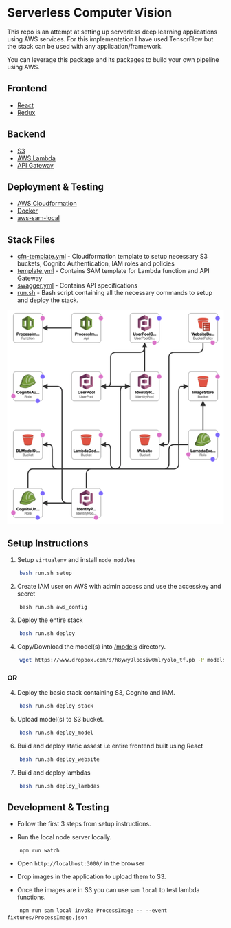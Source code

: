 # Serverless Computer Vision

This repo is an attempt at setting up serverless deep learning applications using AWS services. For this implementation I have used TensorFlow but the stack can be used with any application/framework.

You can leverage this package and its packages to build your own pipeline using AWS.

## Frontend

* [React](https://reactjs.org/)
* [Redux](https://redux.js.org/)

## Backend

* [S3](https://aws.amazon.com/s3/)
* [AWS Lambda](https://aws.amazon.com/lambda/)
* [API Gateway](https://aws.amazon.com/api-gateway/)

## Deployment & Testing

* [AWS Cloudformation](https://aws.amazon.com/cloudformation/)
* [Docker](https://www.docker.com/)
* [aws-sam-local](https://github.com/awslabs/aws-sam-local)


## Stack Files

* [cfn-template.yml](/cfn-template.yml) - Cloudformation template to setup necessary S3 buckets, Cognito Authentication, IAM roles and policies
* [template.yml](/template.yml) - Contains SAM template for Lambda function and API Gateway
* [swagger.yml](/swagger.yml) - Contains API specifications
* [run.sh](/run.sh) - Bash script containing all the necessary commands to setup and deploy the stack.

![Stack](/readme-images/cfnstack.png)

## Setup Instructions

1. Setup `virtualenv` and install `node_modules`
```bash
    bash run.sh setup
```

2. Create IAM user on AWS with admin access and use the accesskey and secret
```
    bash run.sh aws_config
```

3. Deploy the entire stack
```bash
    bash run.sh deploy
```

4. Copy/Download the model(s) into [/models](/models) directory.
```bash
    wget https://www.dropbox.com/s/h8ywy9lp8siw0ml/yolo_tf.pb -P models/
```

### OR

4. Deploy the basic stack containing S3, Cognito and IAM.
```bash
    bash run.sh deploy_stack
```

5. Upload model(s) to S3 bucket.
```bash
    bash run.sh deploy_model
```

6. Build and deploy static assest i.e entire frontend built using React
```bash
    bash run.sh deploy_website
```

7. Build and deploy lambdas
```bash
    bash run.sh deploy_lambdas
```


## Development & Testing

* Follow the first 3 steps from setup instructions.

* Run the local node server locally.
```
    npm run watch
```

* Open `http://localhost:3000/` in the browser

* Drop images in the application to upload them to S3.

* Once the images are in S3 you can use `sam local` to test lambda functions.
```
    npm run sam local invoke ProcessImage -- --event fixtures/ProcessImage.json
```
